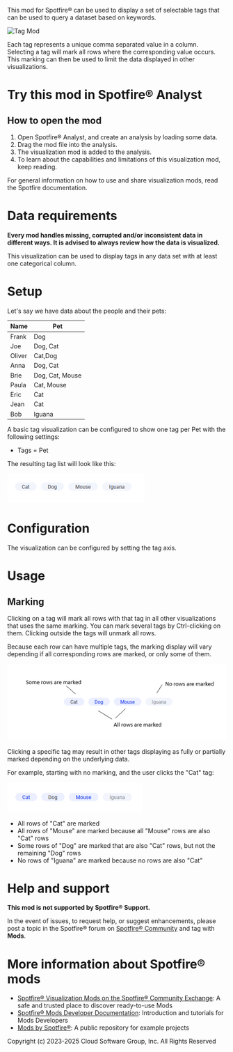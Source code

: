 This mod for Spotfire® can be used to display a set of selectable tags that can be used to query a dataset based on keywords.

![Tag Mod](../assets/tag.png)

Each tag represents a unique comma separated value in a column. Selecting a tag will mark all rows where the corresponding value occurs. This marking can then be used to limit the data displayed in other visualizations.

# Try this mod in Spotfire® Analyst

## How to open the mod

1. Open Spotfire® Analyst, and create an analysis by loading some data.
1. Drag the mod file into the analysis.
1. The visualization mod is added to the analysis.
1. To learn about the capabilities and limitations of this visualization mod, keep reading.

For general information on how to use and share visualization mods, read the Spotfire documentation.

# Data requirements

**Every mod handles missing, corrupted and/or inconsistent data in different ways. It is advised to always review how the data is visualized.**

This visualization can be used to display tags in any data set with at least one categorical column.

# Setup

Let's say we have data about the people and their pets:

| Name   | Pet             |
| ------ | --------------- |
| Frank  | Dog             |
| Joe    | Dog, Cat        |
| Oliver | Cat,Dog         |
| Anna   | Dog, Cat        |
| Brie   | Dog, Cat, Mouse |
| Paula  | Cat, Mouse      |
| Eric   | Cat             |
| Jean   | Cat             |
| Bob    | Iguana          |

A basic tag visualization can be configured to show one tag per Pet with the following settings:
* Tags = Pet

The resulting tag list will look like this:

![Sample](../assets/sample.png)

# Configuration

The visualization can be configured by setting the tag axis.

# Usage

## Marking
Clicking on a tag will mark all rows with that tag in all other visualizations that uses the same marking. You can mark several tags by Ctrl-clicking on them. Clicking outside the tags will unmark all rows.

Because each row can have multiple tags, the marking display will vary depending if all corresponding rows are marked, or only some of them.

![Marking](../assets/marking.png)

Clicking a specific tag may result in other tags displaying as fully or partially marked depending on the underlying data. 

For example, starting with no marking, and the user clicks the "Cat" tag: 

![Marking](../assets/marking-cat.png)

* All rows of "Cat" are marked
* All rows of "Mouse" are marked because all "Mouse" rows are also "Cat" rows
* Some rows of "Dog" are marked that are also "Cat" rows, but not the remaining "Dog" rows
* No rows of "Iguana" are marked because no rows are also "Cat"

# Help and support

**This mod is not supported by Spotfire® Support.**

In the event of issues, to request help, or suggest enhancements, please post a topic in the Spotfire® forum on [Spotfire® Community](https://community.spotfire.com/forums/forum/18-spotfire/) and tag with **Mods**.

# More information about Spotfire® mods

- [Spotfire® Visualization Mods on the Spotfire® Community Exchange](https://community.spotfire.com/files/category/7-visualization-mods/): A safe and trusted place to discover ready-to-use Mods
- [Spotfire® Mods Developer Documentation](https://spotfiresoftware.github.io/spotfire-mods/docs/): Introduction and tutorials for Mods Developers
- [Mods by Spotfire®](https://github.com/spotfiresoftware/spotfire-mods/releases/latest): A public repository for example projects

Copyright (c) 2023-2025 Cloud Software Group, Inc. All Rights Reserved